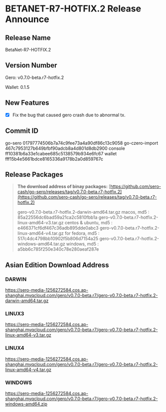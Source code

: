# BETANET-R7-HOTFIX.2 Release Announce


## Release Name

BetaNet-R7-HOTFIX.2



## Version Number

Gero: v0.7.0-beta.r7-hotfix.2

Wallet: 0.1.5



## New Features

- [x] Fix the bug that caused gero crash due to abnormal tx.



## Commit ID

go-sero      01797774506b7a74c9fee73a4a90df86c13c9058
go-czero-import  467c7953127b649bfbf90adcb8a4d801d8db2900
console  ff10381b6a33e1cabee685c5138579b934e6fc67
wallet  fff15b4e5661bdce8165336a9178b2a0d859767c



## Release Packages

> **The download address of binay packages:**
> [https://github.com/sero-cash/go-sero/releases/tag/v0.7.0-beta.r7-hotfix.2](https://github.com/sero-cash/go-sero/releases/tag/v0.7.0-beta.r7-hotfix.2)
>
> gero-v0.7.0-beta.r7-hotfix.2-darwin-amd64.tar.gz  macos,  md5 : 85a22556dc6bad59a21ca2c5810fbb1a
> gero-v0.7.0-beta.r7-hotfix.2-linux-amd64-v3.tar.gz  centos & ubuntu, md5 : e466371cf6df467c36adb895dde0abc3
> gero-v0.7.0-beta.r7-hotfix.2-linux-amd64-v4.tar.gz  for fedora, md5 : 517c4dc4798bb10902f5b806d7154a25
> gero-v0.7.0-beta.r7-hotfix.2-windows-amd64.tar.gz  windows, md5 : a5bb6c785f250e340c78e280aeaf287e



## Asian Edition Download Address

### DARWIN

<https://sero-media-1256272584.cos.ap-shanghai.myqcloud.com/gero/v0.7.0-beta.r7/gero-v0.7.0-beta.r7-hotfix.2-darwin-amd64.tar.gz>

### LINUX3

<https://sero-media-1256272584.cos.ap-shanghai.myqcloud.com/gero/v0.7.0-beta.r7/gero-v0.7.0-beta.r7-hotfix.2-linux-amd64-v3.tar.gz>

### LINUX4

<https://sero-media-1256272584.cos.ap-shanghai.myqcloud.com/gero/v0.7.0-beta.r7/gero-v0.7.0-beta.r7-hotfix.2-linux-amd64-v4.tar.gz>

### WINDOWS

<https://sero-media-1256272584.cos.ap-shanghai.myqcloud.com/gero/v0.7.0-beta.r7/gero-v0.7.0-beta.r7-hotfix.2-windows-amd64.zip>


